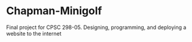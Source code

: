 # Chapman-Minigolf
Final project for CPSC 298-05. Designing, programming, and deploying a website to the internet
